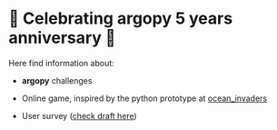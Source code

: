 # 🎂 Celebrating argopy 5 years anniversary 🎂

Here find information about:
- **argopy** challenges

- Online game, inspired by the python prototype at [ocean_invaders](https://github.com/gmaze/argopy_5years/tree/main/ocean_invaders)

- User survey ([check draft here](https://docs.google.com/forms/d/15iVgAuf7IQROEBgwv5cAKzjbM1LoxHMIk54pGsv6DRQ/edit?usp=drive_web))
